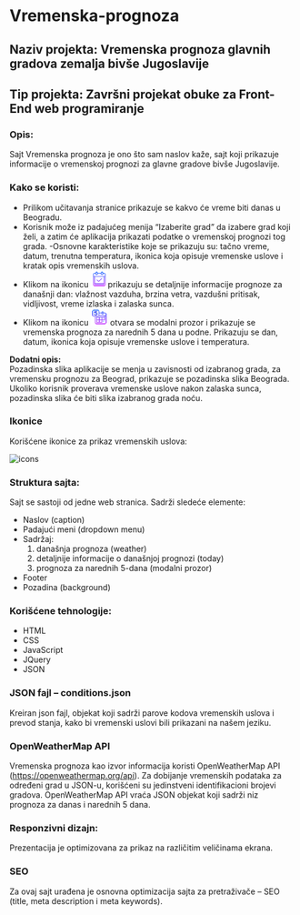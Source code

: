 # Vremenska-prognoza

## Naziv projekta: Vremenska prognoza glavnih gradova zemalja bivše Jugoslavije

## Tip projekta: Završni projekat obuke za Front-End web programiranje

### Opis:

Sajt Vremenska prognoza je ono što sam naslov kaže, sajt koji prikazuje informacije o vremenskoj prognozi za glavne gradove bivše Jugoslavije.

### Kako se koristi:

- Prilikom učitavanja stranice prikazuje se kakvo će vreme biti danas u Beogradu.
- Korisnik može iz padajućeg menija “Izaberite grad” da izabere grad koji želi, a zatim će aplikacija prikazati podatke o vremenskoj prognozi tog grada.
-Osnovne karakteristike koje se prikazuju su: tačno vreme, datum, trenutna temperatura, ikonica koja opisuje vremenske uslove i kratak opis vremenskih uslova.
- Klikom na ikonicu  <img src="images/icons/today.png" alt="day" width="30px">prikazuju se detaljnije informacije prognoze za današnji dan: vlažnost vazduha, brzina vetra, vazdušni pritisak, vidljivost, vreme izlaska i zalaska sunca.
- Klikom na ikonicu <img src="images/icons/week.png" alt="week" width="30px"> otvara se modalni prozor i prikazuje se vremenska prognoza za narednih 5 dana u podne. Prikazuju se dan, datum, ikonica koja opisuje vremenske uslove i temperatura.

**Dodatni opis:**	
Pozadinska slika aplikacije se menja u zavisnosti od izabranog grada, za vremensku prognozu za Beograd, prikazuje se pozadinska slika Beograda.
Ukoliko korisnik proverava vremenske uslove nakon zalaska sunca, pozadinska slika će biti slika izabranog grada noću.

### Ikonice
Korišćene ikonice za prikaz vremenskih uslova:

<img src="https://i.imgur.com/7xUrigP.jpg" alt="icons" width="50%">

### Struktura sajta:
Sajt se sastoji od jedne web stranica.
Sadrži sledeće elemente:
- Naslov (caption)
- Padajući meni (dropdown menu)
- Sadržaj:
    1. današnja prognoza (weather)
    2. detaljnije informacije o današnjoj prognozi (today)
    3. prognoza za narednih 5-dana (modalni prozor) 
- Footer
- Pozadina (background)

### Korišćene tehnologije:
* HTML
* CSS
* JavaScript
* JQuery
* JSON


### JSON fajl – conditions.json
Kreiran json fajl, objekat koji sadrži parove kodova vremenskih uslova i prevod stanja, kako bi vremenski uslovi bili prikazani na našem jeziku.

### OpenWeatherMap API
Vremenska prognoza kao izvor informacija koristi OpenWeatherMap API (https://openweathermap.org/api).
Za dobijanje vremenskih podataka za određeni grad u JSON-u, korišćeni su jedinstveni identifikacioni brojevi gradova.
OpenWeatherMap API vraća JSON objekat koji sadrži niz prognoza za danas i narednih 5 dana.

### Responzivni dizajn:
Prezentacija je optimizovana za prikaz na različitim veličinama ekrana.

### SEO
Za ovaj sajt urađena je osnovna optimizacija sajta za pretraživače – SEO (title, meta description i meta keywords).

